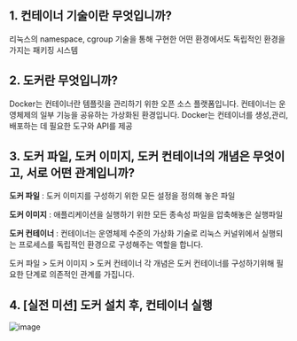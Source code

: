 ## 1. 컨테이너 기술이란 무엇입니까?

리눅스의 namespace, cgroup 기술을 통해 구현한 어떤 환경에서도 독립적인 환경을 가지는 패키징 시스템

## 2. 도커란 무엇입니까?

Docker는 컨테이너란 템플릿을 관리하기 위한 오픈 소스 플랫폼입니다. 컨테이너는 운영체제의 일부 기능을 공유하는 가상화된 환경입니다. Docker는 컨테이너를 생성,관리,배포하는 데 필요한 도구와 API를 제공

## 3. 도커 파일, 도커 이미지, 도커 컨테이너의 개념은 무엇이고, 서로 어떤 관계입니까?
**도커 파일** : 도커 이미지를 구성하기 위한 모든 설정을 정의해 놓은 파일

**도커 이미지** : 애플리케이션을 실행하기 위한 모든 종속성 파일을 압축해놓은 실행파일

**도커 컨테이너** : 컨테이너는 운영체제 수준의 가상화 기술로 리눅스 커널위에서 실행되는 프로세스를 독립적인 환경으로 구성해주는 역할을 합니다.

도커 파일 > 도커 이미지 > 도커 컨테이너 각 개념은 도커 컨테이너를 구성하기위해 필요한 단계로 의존적인 관계를 가집니다.


## 4. [실전 미션] 도커 설치 후, 컨테이너 실행

![image](https://github.com/SangWoon123/swapshop-backend/assets/100204926/bf37b6eb-2f2e-4172-b735-3aba2762a0a6)
